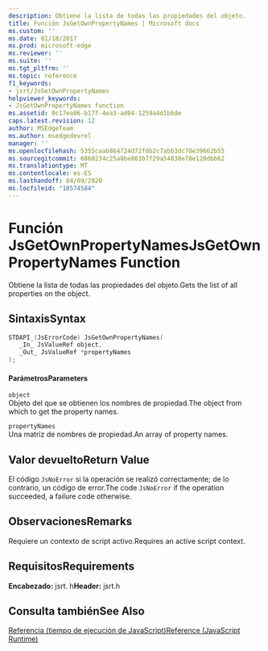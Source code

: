 ```yaml
---
description: Obtiene la lista de todas las propiedades del objeto.
title: Función JsGetOwnPropertyNames | Microsoft docs
ms.custom: ''
ms.date: 01/18/2017
ms.prod: microsoft-edge
ms.reviewer: ''
ms.suite: ''
ms.tgt_pltfrm: ''
ms.topic: reference
f1_keywords:
- jsrt/JsGetOwnPropertyNames
helpviewer_keywords:
- JsGetOwnPropertyNames function
ms.assetid: 0c17ea06-b17f-4ea3-ad04-1259a4d1b6de
caps.latest.revision: 12
author: MSEdgeTeam
ms.author: msedgedevrel
manager: ''
ms.openlocfilehash: 5355caab864724d72fdb2c7abb3dc70e39662b55
ms.sourcegitcommit: 6860234c25a8be863b7f29a54838e78e120dbb62
ms.translationtype: MT
ms.contentlocale: es-ES
ms.lasthandoff: 04/09/2020
ms.locfileid: "10574584"
---
```

# <span data-ttu-id="e422d-103">Función JsGetOwnPropertyNames</span><span class="sxs-lookup"><span data-stu-id="e422d-103">JsGetOwnPropertyNames Function</span></span>
<span data-ttu-id="e422d-104">Obtiene la lista de todas las propiedades del objeto.</span><span class="sxs-lookup"><span data-stu-id="e422d-104">Gets the list of all properties on the object.</span></span>  
  
## <span data-ttu-id="e422d-105">Sintaxis</span><span class="sxs-lookup"><span data-stu-id="e422d-105">Syntax</span></span>  
  
```cpp  
STDAPI_(JsErrorCode) JsGetOwnPropertyNames(  
   _In_ JsValueRef object,  
   _Out_ JsValueRef *propertyNames  
);  
```  
  
#### <span data-ttu-id="e422d-106">Parámetros</span><span class="sxs-lookup"><span data-stu-id="e422d-106">Parameters</span></span>  
 `object`  
 <span data-ttu-id="e422d-107">Objeto del que se obtienen los nombres de propiedad.</span><span class="sxs-lookup"><span data-stu-id="e422d-107">The object from which to get the property names.</span></span>  
  
 `propertyNames`  
 <span data-ttu-id="e422d-108">Una matriz de nombres de propiedad.</span><span class="sxs-lookup"><span data-stu-id="e422d-108">An array of property names.</span></span>  
  
## <span data-ttu-id="e422d-109">Valor devuelto</span><span class="sxs-lookup"><span data-stu-id="e422d-109">Return Value</span></span>  
 <span data-ttu-id="e422d-110">El código `JsNoError` si la operación se realizó correctamente; de lo contrario, un código de error.</span><span class="sxs-lookup"><span data-stu-id="e422d-110">The code `JsNoError` if the operation succeeded, a failure code otherwise.</span></span>  
  
## <span data-ttu-id="e422d-111">Observaciones</span><span class="sxs-lookup"><span data-stu-id="e422d-111">Remarks</span></span>  
 <span data-ttu-id="e422d-112">Requiere un contexto de script activo.</span><span class="sxs-lookup"><span data-stu-id="e422d-112">Requires an active script context.</span></span>  
  
## <span data-ttu-id="e422d-113">Requisitos</span><span class="sxs-lookup"><span data-stu-id="e422d-113">Requirements</span></span>  
 <span data-ttu-id="e422d-114">**Encabezado:** jsrt. h</span><span class="sxs-lookup"><span data-stu-id="e422d-114">**Header:** jsrt.h</span></span>  
  
## <span data-ttu-id="e422d-115">Consulta también</span><span class="sxs-lookup"><span data-stu-id="e422d-115">See Also</span></span>  
 [<span data-ttu-id="e422d-116">Referencia (tiempo de ejecución de JavaScript)</span><span class="sxs-lookup"><span data-stu-id="e422d-116">Reference (JavaScript Runtime)</span></span>](../chakra-hosting/reference-javascript-runtime.md)